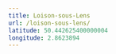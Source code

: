 ```yaml
---
title: Loison-sous-Lens
url: /loison-sous-lens/
latitude: 50.442625400000004
longitude: 2.8623894
---
```

